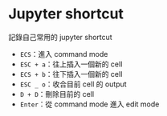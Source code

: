 # Jupyter shortcut

記錄自己常用的 jupyter shortcut

- `ECS`：進入 command mode
- `ESC + a`：往上插入一個新的 cell
- `ECS + b`：往下插入一個新的 cell
- `ESC _ o`：收合目前 cell 的 output
- `D + D`：刪除目前的 cell
- `Enter`：從 command mode 進入 edit mode
